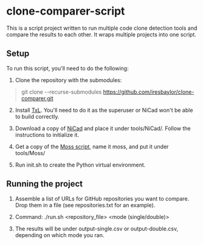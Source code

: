 # clone-comparer-script

This is a script project written to run multiple code clone detection tools and compare the results to each other. It wraps multiple projects into one script.

## Setup

To run this script, you'll need to do the following:

1. Clone the repository with the submodules:

> git clone --recurse-submodules https://github.com/iresbaylor/clone-comparer.git

2. Install [TxL](https://www.txl.ca/txl-index.html). You'll need to do it as the superuser or NiCad won't be able to build correctly.

3. Download a copy of [NiCad](https://www.txl.ca/txl-nicaddownload.html) and place it under tools/NiCad/. Follow the instructions to initialize it.

4. Get a copy of the [Moss script](https://theory.stanford.edu/~aiken/moss/), name it moss, and put it under tools/Moss/

5. Run init.sh to create the Python virtual environment.

## Running the project

1. Assemble a list of URLs for GitHub repositories you want to compare. Drop them in a file (see repositories.txt for an example).

2. Command: ./run.sh <repository_file> <mode (single/double)>

3. The results will be under output-single.csv or output-double.csv, depending on which mode you ran.
